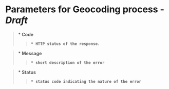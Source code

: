 # Parameters for Geocoding process - _Draft_

><b> * Code
>>     * HTTP status of the response.

><b> * Message
>>     * short description of the error

><b> * Status
>>     * status code indicating the nature of the error
